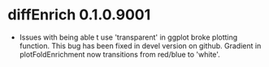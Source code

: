 # diffEnrich 0.1.0.9001

* Issues with being able t use 'transparent' in ggplot broke plotting function. 
This bug has been fixed in devel version on github. Gradient in plotFoldEnrichment
now transitions from red/blue to 'white'.
